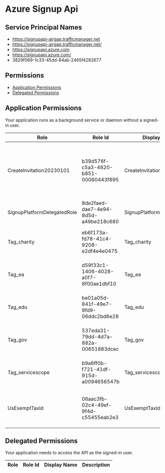 # Azure Signup Api
## Service Principal Names
- https://signupapi-airgap.trafficmanager.net
- https://signupapi-airgap.trafficmanager.net/
- https://signupapi.azure.com
- https://signupapi.azure.com/
- 3829f069-1c33-45dd-84ab-2465f4282677

 ## Permissions
- [Application Permissions](#application-permissions)
- [Delegated Permissions](#delegated-permissions)

## Application Permissions
Your application runs as a background service or daemon without a signed-in user.

| Role | Role Id | Display Name | Description |
|---|---|---|---|
| CreateInvitation20230101 | b39d576f-c5a3-4820-b851-00060443f895 | CreateInvitation20230101 | Allows the app to create and get a new InvitationId for tenant and billing account creation. |
| SignupPlatformDelegatedRole | 8de2faed-dae7-4e94-8d5d-a49be218c680 | SignupPlatformDelegatedRole | Provides delegated role to the caller. |
| Tag_charity | eb6f173a-fd78-41c4-9208-e2df4e4e0475 | Tag_charity | Allows partners to add tags with charity namespace. |
| Tag_ea | d59f33c1-1406-4028-a0f7-8f00ae1dbf10 | Tag_ea | Allows partners to add tags with ea namespace. |
| Tag_edu | be01a05d-841f-49e7-9fd9-06ddc2bd6e28 | Tag_edu | Allows partners to add tags with edu namespace. |
| Tag_gov | 537eda31-79dd-4d7a-882a-00651883dcec | Tag_gov | Allows partners to add tags with gov namespace. |
| Tag_servicescope | b9a6ff0b-f721-41df-915d-a0094656547b | Tag_servicescope | Allows partners to add tags with servicescope namespace. |
| UsExemptTaxId | 06aac3fb-02c4-49ef-9f4d-c55455eab2e3 | UsExemptTaxId | Allows the app to create a billing account with UsExempt taxid. |

## Delegated Permissions
Your application needs to access the API as the signed-in user. 

| Role | Role Id | Display Name | Description |
|---|---|---|---|

